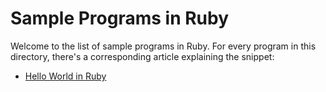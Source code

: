 # Sample Programs in Ruby

Welcome to the list of sample programs in Ruby. For every program in this
directory, there's a corresponding article explaining the snippet:

- [Hello World in Ruby](https://therenegadecoder.com/code/hello-world-in-ruby/)

